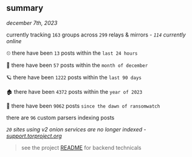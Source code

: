 
## summary
_december 7th, 2023_

currently tracking `163` groups across `299` relays & mirrors - _`114` currently online_

⏲ there have been `13` posts within the `last 24 hours`

🦈 there have been `57` posts within the `month of december`

🪐 there have been `1222` posts within the `last 90 days`

🏚 there have been `4372` posts within the `year of 2023`

🦕 there have been `9062` posts `since the dawn of ransomwatch`

there are `96` custom parsers indexing posts

_`20` sites using v2 onion services are no longer indexed - [support.torproject.org](https://support.torproject.org/onionservices/v2-deprecation/)_

> see the project [README](https://github.com/joshhighet/ransomwatch#ransomwatch--) for backend technicals
